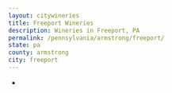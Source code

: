 ```yaml
---
layout: citywineries
title: Freeport Wineries
description: Wineries in Freeport, PA
permalink: /pennsylvania/armstrong/freeport/
state: pa
county: armstrong
city: freeport
---
```

-
